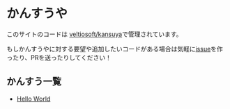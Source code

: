 # かんすうや

このサイトのコードは [veltiosoft/kansuya](https://github.com/veltiosoft/kansuya)で管理されています。

もしかんすうやに対する要望や追加したいコードがある場合は気軽に[issue](https://github.com/veltiosoft/kansuya/issues/new)を作ったり、PRを送ったりしてください！

## かんすう一覧

<!-- vss がフォルダのPATHに対応できていないのでこのPATHになってる -->

- [Hello World](./helloworld.md)
